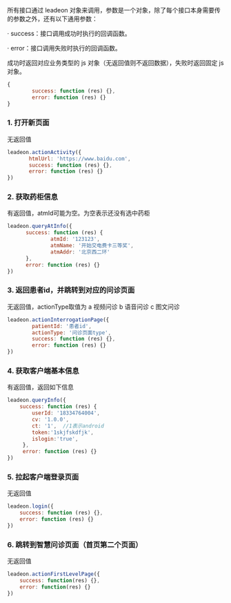 所有接口通过 leadeon 对象来调用，参数是一个对象，除了每个接口本身需要传的参数之外，还有以下通用参数：

· success：接口调用成功时执行的回调函数。

· error：接口调用失败时执行的回调函数。

成功时返回对应业务类型的 js 对象（无返回值则不返回数据），失败时返回固定 js 对象。

```javascript
{
        success: function (res) {},
        error: function (res) {}
}
```

### 1. **打开新页面**

 无返回值

 ```javascript
leadeon.actionActivity({
        htmlUrl: 'https://www.baidu.com',
        success: function (res) {},
        error: function (res) {}
})
 ```

### 2. **获取药柜信息**

 有返回值，atmId可能为空。为空表示还没有选中药柜
  ```javascript
leadeon.queryAtInfo({
        success: function (res) {
                atmId: '123123',
                atmName: '开始交电费卡三等奖',
                atmAddr: '北京西二环'
        },
        error: function (res) {}
})
  ```


### 3. **返回患者id，并跳转到对应的问诊页面**

 无返回值，actionType取值为 a 视频问诊 b 语音问诊 c 图文问诊
```javascript
leadeon.actionInterrogationPage({
        patientId: '患者id',
        actionType: '问诊页面type',
        success: function (res) {},
        error: function (res) {}
})
  ```



### 4. **获取客户端基本信息**

有返回值，返回如下信息

```javascript
leadeon.queryInfo({
    success: function (res) {
        userId: '18334764004',
        cv: '1.0.0',
        ct: '1',  //1表示android
        token:'1skjfskdfjk',
        islogin:'true',
     },
     error: function (res) {}
})
```


### 5. **拉起**客户端登录页面

无返回值

```javascript
leadeon.login({
    success: function (res) {},
    error: function (res) {}
})
```

### 6. 跳转到智慧问诊页面（首页第二个页面）

无返回值

```javascript
leadeon.actionFirstLevelPage({
    success: function(res) {},
    error: function(res) {}
})
```





















